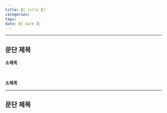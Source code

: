```yaml
---
title: {{ title }}
categories:
tags:
date: {{ date }}
---
```


---

<!--mode-->

## **문단 제목**

**소제목**

<br />

**소제목**

---

## **문단 제목**